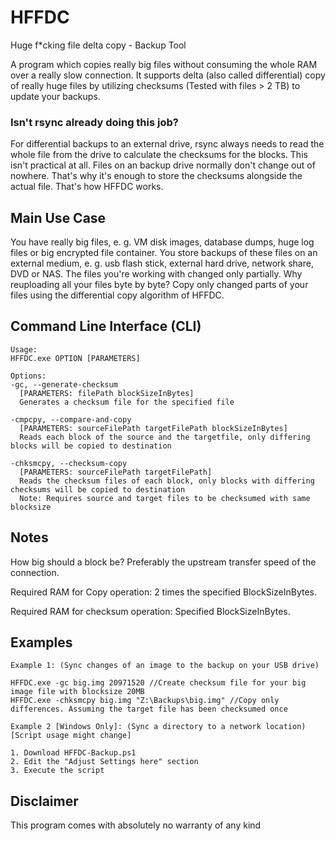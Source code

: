 # HFFDC
Huge f\*cking file delta copy - Backup Tool

A program which copies really big files without consuming the whole RAM over a really slow connection. It supports delta (also called differential) copy of really huge files by utilizing checksums (Tested with files > 2 TB) to update your backups. 

### Isn't rsync already doing this job?
For differential backups to an external drive, rsync always needs to read the whole file from the drive to calculate the checksums for the blocks. This isn't practical at all. Files on an backup drive normally don't change out of nowhere. That's why it's enough to store the checksums alongside the actual file. That's how HFFDC works.

## Main Use Case
You have really big files, e. g. VM disk images, database dumps, huge log files or big encrypted file container. You store backups of these files on an external medium, e. g. usb flash stick, external hard drive, network share, DVD or NAS. The files you're working with changed only partially. Why reuploading all your files byte by byte? Copy only changed parts of your files using the differential copy algorithm of HFFDC.

## Command Line Interface (CLI)
```
Usage:
HFFDC.exe OPTION [PARAMETERS]

Options:
-gc, --generate-checksum
  [PARAMETERS: filePath blockSizeInBytes]
  Generates a checksum file for the specified file
  
-cmpcpy, --compare-and-copy
  [PARAMETERS: sourceFilePath targetFilePath blockSizeInBytes]
  Reads each block of the source and the targetfile, only differing blocks will be copied to destination

-chksmcpy, --checksum-copy
  [PARAMETERS: sourceFilePath targetFilePath]
  Reads the checksum files of each block, only blocks with differing checksums will be copied to destination
  Note: Requires source and target files to be checksumed with same blocksize

```

## Notes
How big should a block be?
Preferably the upstream transfer speed of the connection.

Required RAM for Copy operation: 2 times the specified BlockSizeInBytes.

Required RAM for checksum operation: Specified BlockSizeInBytes.


## Examples
```
Example 1: (Sync changes of an image to the backup on your USB drive)

HFFDC.exe -gc big.img 20971520 //Create checksum file for your big image file with blocksize 20MB
HFFDC.exe -chksmcpy big.img "Z:\Backups\big.img" //Copy only differences. Assuming the target file has been checksumed once

Example 2 [Windows Only]: (Sync a directory to a network location) [Script usage might change]

1. Download HFFDC-Backup.ps1
2. Edit the "Adjust Settings here" section
3. Execute the script

```

## Disclaimer
This program comes with absolutely no warranty of any kind
